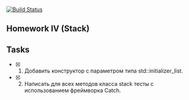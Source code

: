 [![Build Status](https://travis-ci.org/SimonRussia/HW_Stack_04.svg?branch=master)](https://travis-ci.org/SimonRussia/HW_Stack_04)
## Homework IV (Stack)

## Tasks
- [X] 1. Добавить конструктор с параметром типа std::initializer_list<T>.
- [X] 2. Написать для всех методов класса stack тесты с использованием фреймворка Catch.